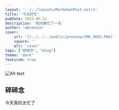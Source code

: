 ```yaml
---
layout: '../../layouts/MarkdownPost.astro'
title: '今日好忙'
pubDate: 2023-06-12
description: '和同事忙了一天'
author: 'wbconnie'
cover:
    url: '](../../../public/preview/IMG_4665.PNG)'
    square: ''
    alt: 'cover'
tags: ["碎碎念", "blog"]
theme: 'dark'
featured: true
---
```




![Alt text](../../../public/preview/IMG_4665.PNG)

## 碎碎念
今天真的太忙了

